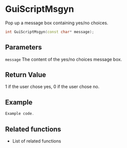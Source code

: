 # GuiScriptMsgyn

Pop up a message box containing yes/no choices.

```c++
int GuiScriptMsgyn(const char* message);
```

## Parameters

`message` The content of the yes/no choices message box.

## Return Value

1 if the user chose yes, 0 if the user chose no.

## Example

```c++
Example code.
```

## Related functions

- List of related functions